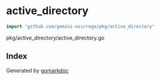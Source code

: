 <!-- Code generated by gomarkdoc. DO NOT EDIT -->

# active\_directory

```go
import "github.com/gemini-oss/rego/pkg/active_directory"
```

pkg/active\_directory/active\_directory.go

## Index



Generated by [gomarkdoc](<https://github.com/princjef/gomarkdoc>)
